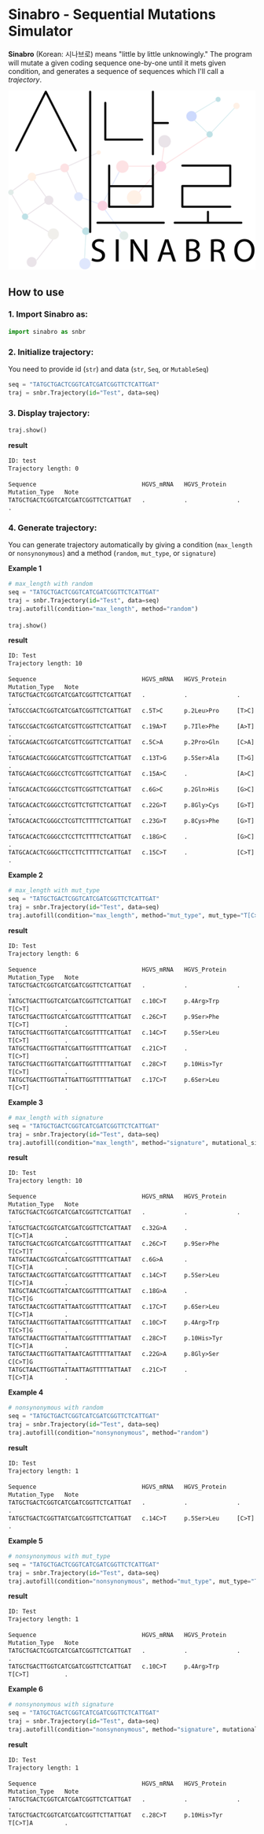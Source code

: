 # Sinabro - Sequential Mutations Simulator
**Sinabro** (Korean: 시나브로) means "little by little unknowingly." The program will mutate a given coding sequence one-by-one until it mets given condition, and generates a sequence of sequences which I'll call a *trajectory*.

![My Image](images/Sinabro_white.png)

## How to use
### 1. Import Sinabro as:
```python
import sinabro as snbr
```

### 2. Initialize trajectory: 
You need to provide id (`str`) and data (`str`, `Seq`, or `MutableSeq`)
```python
seq = "TATGCTGACTCGGTCATCGATCGGTTCTCATTGAT"
traj = snbr.Trajectory(id="Test", data=seq)
```

### 3. Display trajectory:
```python
traj.show()
```
__result__
```console
ID: test
Trajectory length: 0

Sequence                              HGVS_mRNA   HGVS_Protein   Mutation_Type   Note
TATGCTGACTCGGTCATCGATCGGTTCTCATTGAT   .           .              .               .
```

### 4. Generate trajectory: 
You can generate trajectory automatically by giving a condition (`max_length` or `nonsynonymous`) and a method (`random`, `mut_type`, or `signature`)

__Example 1__
```python
# max_length with random
seq = "TATGCTGACTCGGTCATCGATCGGTTCTCATTGAT"
traj = snbr.Trajectory(id="Test", data=seq)
traj.autofill(condition="max_length", method="random")

traj.show()
```
__result__
```console
ID: Test
Trajectory length: 10

Sequence                              HGVS_mRNA   HGVS_Protein   Mutation_Type   Note
TATGCTGACTCGGTCATCGATCGGTTCTCATTGAT   .           .              .               .
TATGCCGACTCGGTCATCGATCGGTTCTCATTGAT   c.5T>C      p.2Leu>Pro     [T>C]           .
TATGCCGACTCGGTCATCGTTCGGTTCTCATTGAT   c.19A>T     p.7Ile>Phe     [A>T]           .
TATGCAGACTCGGTCATCGTTCGGTTCTCATTGAT   c.5C>A      p.2Pro>Gln     [C>A]           .
TATGCAGACTCGGGCATCGTTCGGTTCTCATTGAT   c.13T>G     p.5Ser>Ala     [T>G]           .
TATGCAGACTCGGGCCTCGTTCGGTTCTCATTGAT   c.15A>C     .              [A>C]           .
TATGCACACTCGGGCCTCGTTCGGTTCTCATTGAT   c.6G>C      p.2Gln>His     [G>C]           .
TATGCACACTCGGGCCTCGTTCTGTTCTCATTGAT   c.22G>T     p.8Gly>Cys     [G>T]           .
TATGCACACTCGGGCCTCGTTCTTTTCTCATTGAT   c.23G>T     p.8Cys>Phe     [G>T]           .
TATGCACACTCGGGCCTCCTTCTTTTCTCATTGAT   c.18G>C     .              [G>C]           .
TATGCACACTCGGGCTTCCTTCTTTTCTCATTGAT   c.15C>T     .              [C>T]           .
```
__Example 2__
```python
# max_length with mut_type
seq = "TATGCTGACTCGGTCATCGATCGGTTCTCATTGAT"
traj = snbr.Trajectory(id="Test", data=seq)
traj.autofill(condition="max_length", method="mut_type", mut_type="T[C>T]")
```
__result__
```console
ID: Test
Trajectory length: 6

Sequence                              HGVS_mRNA   HGVS_Protein   Mutation_Type   Note
TATGCTGACTCGGTCATCGATCGGTTCTCATTGAT   .           .              .               .
TATGCTGACTTGGTCATCGATCGGTTCTCATTGAT   c.10C>T     p.4Arg>Trp     T[C>T]          .
TATGCTGACTTGGTCATCGATCGGTTTTCATTGAT   c.26C>T     p.9Ser>Phe     T[C>T]          .
TATGCTGACTTGGTTATCGATCGGTTTTCATTGAT   c.14C>T     p.5Ser>Leu     T[C>T]          .
TATGCTGACTTGGTTATCGATTGGTTTTCATTGAT   c.21C>T     .              T[C>T]          .
TATGCTGACTTGGTTATCGATTGGTTTTTATTGAT   c.28C>T     p.10His>Tyr    T[C>T]          .
TATGCTGACTTGGTTATTGATTGGTTTTTATTGAT   c.17C>T     p.6Ser>Leu     T[C>T]          .
```
__Example 3__
```python
# max_length with signature
seq = "TATGCTGACTCGGTCATCGATCGGTTCTCATTGAT"
traj = snbr.Trajectory(id="Test", data=seq)
traj.autofill(condition="max_length", method="signature", mutational_signature="SBS2")
```
__result__
```console
ID: Test
Trajectory length: 10

Sequence                              HGVS_mRNA   HGVS_Protein   Mutation_Type   Note
TATGCTGACTCGGTCATCGATCGGTTCTCATTGAT   .           .              .               .
TATGCTGACTCGGTCATCGATCGGTTCTCATTAAT   c.32G>A     .              T[C>T]A         .
TATGCTGACTCGGTCATCGATCGGTTTTCATTAAT   c.26C>T     p.9Ser>Phe     T[C>T]T         .
TATGCTAACTCGGTCATCGATCGGTTTTCATTAAT   c.6G>A      .              T[C>T]A         .
TATGCTAACTCGGTTATCGATCGGTTTTCATTAAT   c.14C>T     p.5Ser>Leu     T[C>T]A         .
TATGCTAACTCGGTTATCAATCGGTTTTCATTAAT   c.18G>A     .              T[C>T]G         .
TATGCTAACTCGGTTATTAATCGGTTTTCATTAAT   c.17C>T     p.6Ser>Leu     T[C>T]A         .
TATGCTAACTTGGTTATTAATCGGTTTTCATTAAT   c.10C>T     p.4Arg>Trp     T[C>T]G         .
TATGCTAACTTGGTTATTAATCGGTTTTTATTAAT   c.28C>T     p.10His>Tyr    T[C>T]A         .
TATGCTAACTTGGTTATTAATCAGTTTTTATTAAT   c.22G>A     p.8Gly>Ser     C[C>T]G         .
TATGCTAACTTGGTTATTAATTAGTTTTTATTAAT   c.21C>T     .              T[C>T]A         .
```
__Example 4__
```python
# nonsynonymous with random
seq = "TATGCTGACTCGGTCATCGATCGGTTCTCATTGAT"
traj = snbr.Trajectory(id="Test", data=seq)
traj.autofill(condition="nonsynonymous", method="random")
```
__result__
```console
ID: Test
Trajectory length: 1

Sequence                              HGVS_mRNA   HGVS_Protein   Mutation_Type   Note
TATGCTGACTCGGTCATCGATCGGTTCTCATTGAT   .           .              .               .
TATGCTGACTCGGTTATCGATCGGTTCTCATTGAT   c.14C>T     p.5Ser>Leu     [C>T]           .
```
__Example 5__
```python
# nonsynonymous with mut_type
seq = "TATGCTGACTCGGTCATCGATCGGTTCTCATTGAT"
traj = snbr.Trajectory(id="Test", data=seq)
traj.autofill(condition="nonsynonymous", method="mut_type", mut_type="T[C>T]")
```
__result__
```console
ID: Test
Trajectory length: 1

Sequence                              HGVS_mRNA   HGVS_Protein   Mutation_Type   Note
TATGCTGACTCGGTCATCGATCGGTTCTCATTGAT   .           .              .               .
TATGCTGACTTGGTCATCGATCGGTTCTCATTGAT   c.10C>T     p.4Arg>Trp     T[C>T]          .
```
__Example 6__
```python
# nonsynonymous with signature
seq = "TATGCTGACTCGGTCATCGATCGGTTCTCATTGAT"
traj = snbr.Trajectory(id="Test", data=seq)
traj.autofill(condition="nonsynonymous", method="signature", mutational_signature="SBS2")
```
__result__
```console
ID: Test
Trajectory length: 1

Sequence                              HGVS_mRNA   HGVS_Protein   Mutation_Type   Note
TATGCTGACTCGGTCATCGATCGGTTCTCATTGAT   .           .              .               .
TATGCTGACTCGGTCATCGATCGGTTCTTATTGAT   c.28C>T     p.10His>Tyr    T[C>T]A         .
```

